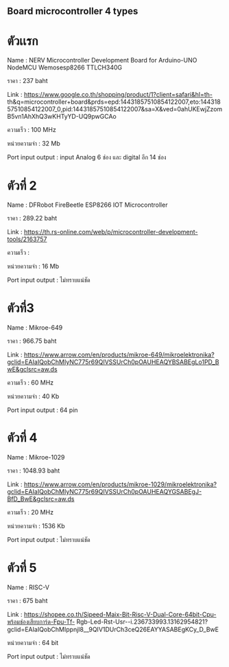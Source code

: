 ##    Board microcontroller 4 types
# ตัวเเรก
Name :  NERV Microcontroller Development Board for Arduino-UNO NodeMCU Wemosesp8266       TTLCH340G

ราคา :  237 baht

Link :    https://www.google.co.th/shopping/product/1?client=safari&hl=th-  th&q=microcontroller+board&prds=epd:14431857510854122007,eto:14431857510854122007_0,pid:14431857510854122007&sa=X&ved=0ahUKEwjZzomB5vn1AhXhQ3wKHTyYD-UQ9pwGCAo

ความเร็ว : 100 MHz

หน่วยความจำ :  32 Mb

Port input output :  input Analog 6 ช่อง
                                และ digital อีก 14 ช่อง

# ตัวที่ 2

Name :  DFRobot FireBeetle ESP8266 IOT Microcontroller

ราคา  : 289.22  baht

Link : https://th.rs-online.com/web/p/microcontroller-development-tools/2163757

ความเร็ว  : 

หน่วยความจำ :  16 Mb

Port input output :  ไม่ทราบแน่ชัด


# ตัวที่3

Name  : Mikroe-649

ราคา :  966.75 baht

Link :  https://www.arrow.com/en/products/mikroe-649/mikroelektronika?gclid=EAIaIQobChMIyNC775r69QIVSSUrCh0pOAUHEAQYBSABEgLo1PD_BwE&gclsrc=aw.ds

ความเร็ว : 60 MHz

หน่วยความจำ :  40 Kb

Port input output :  64 pin


# ตัวที่ 4

Name :  Mikroe-1029

ราคา :   1048.93 baht

Link :   https://www.arrow.com/en/products/mikroe-1029/mikroelektronika?gclid=EAIaIQobChMIyNC775r69QIVSSUrCh0pOAUHEAQYGSABEgJ-BfD_BwE&gclsrc=aw.ds

ความเร็ว :   20 MHz

หน่วยความจำ  :  1536 Kb

Port input output :   ไม่ทราบแน่ชัด


# ตัวที่ 5

Name : RISC-V

ราคา :  675 baht

Link : https://shopee.co.th/Sipeed-Maix-Bit-Risc-V-Dual-Core-64bit-Cpu-พร้อมช่องเสียบการ์ด-Fpu-Tf-  Rgb-Led-Rst-Usr--i.236733993.13162954821?gclid=EAIaIQobChMIppnjl8__9QIV1DUrCh3ceQ26EAYYASABEgKCy_D_BwE

หน่วยความจำ  : 64 bit

Port input output :   ไม่ทราบแน่ชัด
